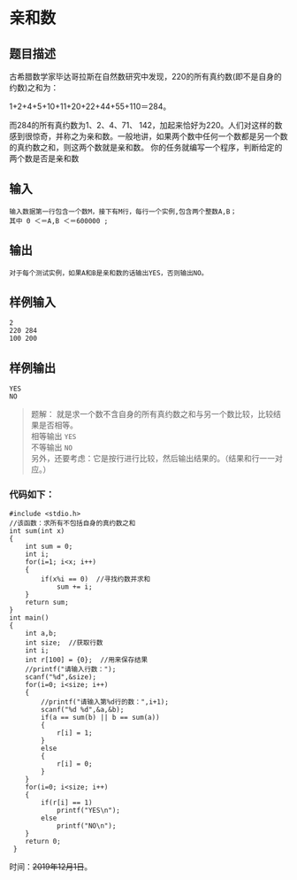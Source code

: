 # 亲和数

## 题目描述
古希腊数学家毕达哥拉斯在自然数研究中发现，220的所有真约数(即不是自身的约数)之和为：

1+2+4+5+10+11+20+22+44+55+110＝284。

而284的所有真约数为1、2、4、71、 142，加起来恰好为220。人们对这样的数感到很惊奇，并称之为亲和数。一般地讲，如果两个数中任何一个数都是另一个数的真约数之和，则这两个数就是亲和数。
你的任务就编写一个程序，判断给定的两个数是否是亲和数

## 输入
```chameleon
输入数据第一行包含一个数M，接下有M行，每行一个实例,包含两个整数A,B；
其中 0 ＜＝A,B ＜＝600000 ;
 ```

## 输出
``` chameleon
对于每个测试实例，如果A和B是亲和数的话输出YES，否则输出NO。
```

## 样例输入
``` chameleon
2
220 284
100 200
```
## 样例输出
``` chameleon
YES
NO
```

>题解：
就是求一个数不含自身的所有真约数之和与另一个数比较，比较结果是否相等。  
相等输出 `YES`  
不等输出 `NO`  
另外，还要考虑：它是按行进行比较，然后输出结果的。（结果和行一一对应。）

### 代码如下：
```chameleon
#include <stdio.h>
//该函数：求所有不包括自身的真约数之和 
int sum(int x)
{
	int sum = 0;
	int i;
	for(i=1; i<x; i++)
	{
		if(x%i == 0)  //寻找约数并求和 
			sum += i;
	} 
	return sum; 
} 
int main()
{
	int a,b;
	int size;  //获取行数 
	int i;
	int r[100] = {0};  //用来保存结果
	//printf("请输入行数：");
	scanf("%d",&size);
	for(i=0; i<size; i++)
	{
		//printf("请输入第%d行的数：",i+1);
		scanf("%d %d",&a,&b);
		if(a == sum(b) || b == sum(a))
		{
			r[i] = 1;
		}
		else
		{
			r[i] = 0;
		}
	}
	for(i=0; i<size; i++)
	{
		if(r[i] == 1)
			printf("YES\n");
		else
		    printf("NO\n");
	}
	return 0;  
 } 
```

时间：~~2019年12月1日~~。